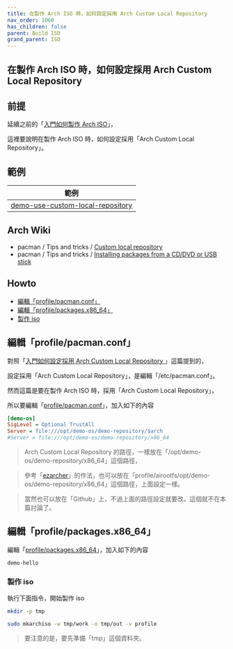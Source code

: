 ```yaml
---
title: 在製作 Arch ISO 時，如何設定採用 Arch Custom Local Repository
nav_order: 1060
has_children: false
parent: Build ISO
grand_parent: ISO
---
```



## 在製作 Arch ISO 時，如何設定採用 Arch Custom Local Repository


## 前提

延續之前的「[入門如何製作 Arch ISO](https://samwhelp.github.io/note-about-archlinux/read/build-iso/start-build-arch-iso.html)」，

這裡要說明在製作 Arch ISO 時，如何設定採用「Arch Custom Local Repository」。


## 範例

| 範例 |
| --- |
| [demo-use-custom-local-repository](https://github.com/samwhelp/note-about-archlinux/tree/gh-pages/_demo/build-iso/demo-os/demo-iso-profile/demo-use-custom-local-repository) |


## Arch Wiki

* pacman / Tips and tricks / [Custom local repository](https://wiki.archlinux.org/title/Pacman/Tips_and_tricks#Custom_local_repository)
* pacman / Tips and tricks / [Installing packages from a CD/DVD or USB stick](https://wiki.archlinux.org/title/Pacman/Tips_and_tricks#Installing_packages_from_a_CD/DVD_or_USB_stick)


## Howto

* [編輯「profile/pacman.conf」](#編輯profilepacmanconf」)
* [編輯「profile/packages.x86_64」](#編輯profilepackagesx86_64」)
* [製作 iso](#製作-iso)


## 編輯「profile/pacman.conf」

對照「[入門如何設定採用 Arch Custom Local Repository ](https://samwhelp.github.io/note-about-archlinux/read/build-iso/start-use-custom-local-repository.html)」這篇提到的，

設定採用「Arch Custom Local Repository」，是編輯「/etc/pacman.conf」。

然而這篇是要在製作 Arch ISO 時，採用「Arch Custom Local Repository」，

所以要編輯「[profile/pacman.conf](https://github.com/samwhelp/note-about-archlinux/blob/gh-pages/_demo/build-iso/demo-os/demo-iso-profile/demo-use-custom-local-repository/profile/pacman.conf#L110)」，加入如下的內容

``` ini
[demo-os]
SigLevel = Optional TrustAll
Server = file:///opt/demo-os/demo-repository/$arch
#Server = file:///opt/demo-os/demo-repository/x86_64
```

> Arch Custom Local Repository 的路徑，一樣放在「/opt/demo-os/demo-repository/x86_64」這個路徑，

> 參考「[ezarcher](https://osdn.net/projects/ezarch/releases/)」的作法，也可以放在「profile/airootfs/opt/demo-os/demo-repository/x86_64」這個路徑，上面設定一樣。

> 當然也可以放在「Github」上，不過上面的路徑設定就要改。這個就不在本篇討論了。


## 編輯「profile/packages.x86_64」

編輯「[profile/packages.x86_64](https://github.com/samwhelp/note-about-archlinux/blob/gh-pages/_demo/build-iso/demo-os/demo-iso-profile/demo-use-custom-local-repository/profile/packages.x86_64#L133)」，加入如下的內容

```
demo-hello
```

### 製作 iso

執行下面指令，開始製作 iso

``` sh
mkdir -p tmp

sudo mkarchiso -w tmp/work -o tmp/out -v profile
```

> 要注意的是，要先準備「tmp」這個資料夾。
